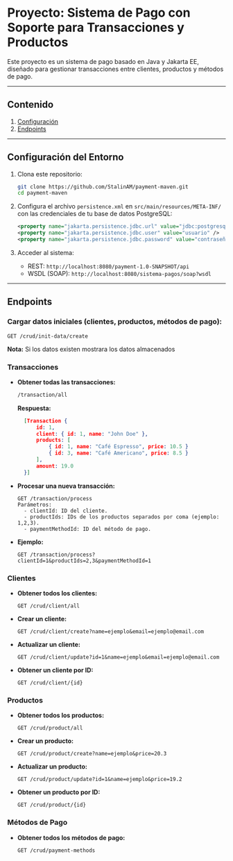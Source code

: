 # Proyecto: Sistema de Pago con Soporte para Transacciones y Productos

Este proyecto es un sistema de pago basado en Java y Jakarta EE, diseñado para gestionar transacciones entre clientes, productos y métodos de pago.

---

## **Contenido**

1. [Configuración](#1-configuración-del-entorno)
2. [Endpoints](#endpoints)

---

## **Configuración del Entorno**

1. Clona este repositorio:

   ```bash
   git clone https://github.com/StalinAM/payment-maven.git
   cd payment-maven
   ```

2. Configura el archivo `persistence.xml` en `src/main/resources/META-INF/` con las credenciales de tu base de datos PostgreSQL:

   ```xml
   <property name="jakarta.persistence.jdbc.url" value="jdbc:postgresql://localhost:5432/paymentdb" />
   <property name="jakarta.persistence.jdbc.user" value="usuario" />
   <property name="jakarta.persistence.jdbc.password" value="contraseña" />
   ```

3. Acceder al sistema:
   - REST: `http://localhost:8080/payment-1.0-SNAPSHOT/api`
   - WSDL (SOAP): `http://localhost:8080/sistema-pagos/soap?wsdl`

---

## **Endpoints**

### **Cargar datos iniciales (clientes, productos, métodos de pago):**

```http
GET /crud/init-data/create
```

**Nota:** Si los datos existen mostrara los datos almacenados

### **Transacciones**

- **Obtener todas las transacciones:**

  ```html
  /transaction/all
  ```

  **Respuesta:**

  ```json
    [Transaction {
        id: 1,
        client: { id: 1, name: "John Doe" },
        products: [
            { id: 1, name: "Café Espresso", price: 10.5 }
            { id: 3, name: "Café Americano", price: 8.5 }
        ],
        amount: 19.0
    }]
  ```

- **Procesar una nueva transacción:**

  ```http
  GET /transaction/process
  Parámetros:
    - clientId: ID del cliente.
    - productIds: IDs de los productos separados por coma (ejemplo: 1,2,3).
    - paymentMethodId: ID del método de pago.
  ```

- **Ejemplo:**
  ```http
  GET /transaction/process?clientId=1&productIds=2,3&paymentMethodId=1
  ```

### **Clientes**

- **Obtener todos los clientes:**

  ```http
  GET /crud/client/all
  ```

- **Crear un cliente:**

  ```http
  GET /crud/client/create?name=ejemplo&email=ejemplo@email.com
  ```

- **Actualizar un cliente:**

  ```http
  GET /crud/client/update?id=1&name=ejemplo&email=ejemplo@email.com
  ```

- **Obtener un cliente por ID:**
  ```http
  GET /crud/client/{id}
  ```

### **Productos**

- **Obtener todos los productos:**

  ```http
  GET /crud/product/all
  ```

- **Crear un producto:**

  ```http
  GET /crud/product/create?name=ejemplo&price=20.3
  ```

- **Actualizar un producto:**

  ```http
  GET /crud/product/update?id=1&name=ejemplo&price=19.2
  ```

- **Obtener un producto por ID:**
  ```http
  GET /crud/product/{id}
  ```

### **Métodos de Pago**

- **Obtener todos los métodos de pago:**
  ```http
  GET /crud/payment-methods
  ```
